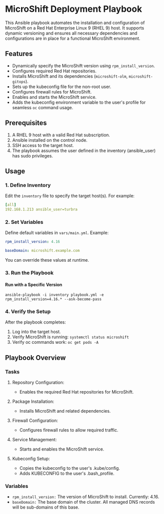 # MicroShift Deployment Playbook

This Ansible playbook automates the installation and configuration of MicroShift on a Red Hat Enterprise Linux 9 (RHEL 9) host. It supports dynamic versioning and ensures all necessary dependencies and configurations are in place for a functional MicroShift environment.

## Features

- Dynamically specify the MicroShift version using `rpm_install_version`.
- Configures required Red Hat repositories.
- Installs MicroShift and its dependencies (`microshift-olm`, `microshift-gitops`).
- Sets up the kubeconfig file for the non-root user.
- Configures firewall rules for MicroShift.
- Enables and starts the MicroShift service.
- Adds the kubeconfig environment variable to the user's profile for seamless `oc` command usage.

## Prerequisites

1. A RHEL 9 host with a valid Red Hat subscription.
2. Ansible installed on the control node.
3. SSH access to the target host.
4. The playbook assumes the user defined in the inventory (ansible_user) has sudo privileges.

## Usage

### 1. Define Inventory

Edit the `inventory` file to specify the target host(s). For example:

```yaml
[all]
192.168.1.213 ansible_user=turbra
```
### 2. Set Variables

Define default variables in `vars/main.yml`. Example:
```yaml
rpm_install_version: 4.16
```

```yaml
baseDomain: microshift.example.com
```
You can override these values at runtime.

### 3. Run the Playbook

#### Run with a Specific Version
`ansible-playbook -i inventory playbook.yml -e rpm_install_version=4.16.* --ask-become-pass`

### 4. Verify the Setup

After the playbook completes:
1. Log into the target host.
2. Verify MicroShift is running:
   `systemctl status microshift`
3. Verify oc commands work:
   `oc get pods -A`

## Playbook Overview

### Tasks

1. Repository Configuration:
   - Enables the required Red Hat repositories for MicroShift.

2. Package Installation:
   - Installs MicroShift and related dependencies.

3. Firewall Configuration:
   - Configures firewall rules to allow required traffic.

4. Service Management:
   - Starts and enables the MicroShift service.

5. Kubeconfig Setup:
   - Copies the kubeconfig to the user's .kube/config.
   - Adds KUBECONFIG to the user's .bash_profile.

### Variables

- `rpm_install_version:` The version of MicroShift to install. Currently: 4.16.
- `baseDomain:` The base domain of the cluster. All managed DNS records will be sub-domains of this base.

